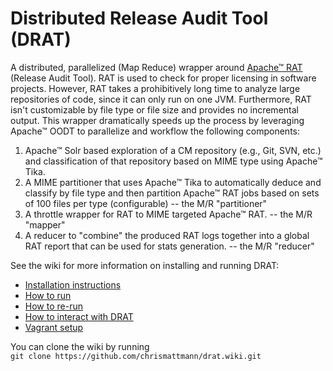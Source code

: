 Distributed Release Audit Tool (DRAT)
====

A distributed, parallelized (Map Reduce) wrapper around [Apache&trade; RAT](http://creadur.apache.org/rat/) (Release Audit Tool). RAT is used to check for proper licensing in software projects. However, RAT takes a prohibitively long time to analyze large repositories of code, since it can only run on one JVM. Furthermore, RAT isn't customizable by file type or file size and provides no incremental output. This wrapper dramatically speeds up the process by leveraging Apache&trade; OODT to parallelize and workflow the following components:

1. Apache&trade; Solr based exploration of a CM repository (e.g., Git, SVN, etc.) and classification of that repository based on MIME type using Apache&trade; Tika.
2. A MIME partitioner that uses Apache&trade; Tika to automatically deduce and classify by file type and then partition Apache&trade; RAT jobs based on sets of 100 files per type (configurable) -- the M/R "partitioner"
3. A throttle wrapper for RAT to MIME targeted Apache&trade; RAT. -- the M/R "mapper"
4. A reducer to "combine" the produced RAT logs together into a global RAT report that can be used for stats generation. -- the M/R "reducer"

See the wiki for more information on installing and running DRAT:  
* [Installation instructions](https://github.com/chrismattmann/drat/wiki/Installation)  
* [How to run](https://github.com/chrismattmann/drat/wiki/How-to-Run)  
* [How to re-run](https://github.com/chrismattmann/drat/wiki/Re-running-DRAT)  
* [How to interact with DRAT](https://github.com/chrismattmann/drat/wiki/Interacting-with-DRAT)  
* [Vagrant setup](https://github.com/chrismattmann/drat/wiki/Vagrant)

You can clone the wiki by running  
`git clone https://github.com/chrismattmann/drat.wiki.git`